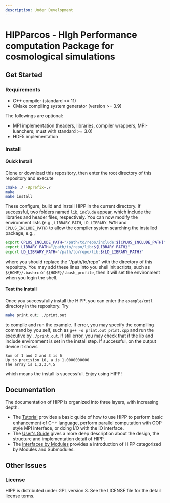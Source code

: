 ```yaml
---
description: Under Development
---
```


# HIPParcos - HIgh Performance computation Package for cosmological simulations

## Get Started

### Requirements

* C++ compiler \(standard &gt;= 11\)
* CMake compiling system generator \(version &gt;= 3.9\)

The followings are optional:

* MPI implementation \(headers, libraries, compiler wrappers, MPI-luanchers; must with standard &gt;= 3.0\)
* HDF5 implementation

### Install

#### Quick Install

Clone or download this repository, then enter the root directory of this repository and execute

```bash
cmake ./ -Dprefix=./
make
make install
```

These configure, build and install HIPP in the current directory. If successful, two folders named `lib`, `include` appear, which include the libraries and header files, respectively. You can now modify the environment lists \(e.g., `LIBRARY_PATH`, `LD_LIBRARY_PATH` and `CPLUS_INCLUDE_PATH`\) to allow the compiler system searching the installed package, e.g.,

```bash
export CPLUS_INCLUDE_PATH="/path/to/repo/include:${CPLUS_INCLUDE_PATH}"
export LIBRARY_PATH="/path/to/repo/lib:${LIBRARY_PATH}"
export LD_LIBRARY_PATH="/path/to/repo/lib:${LD_LIBRARY_PATH}"
```

where you should replace the "/path/to/repo" with the directory of this repositoty. You may add these lines into you  shell init scripts, such as `${HOME}/.bashrc` or `${HOME}/.bash_profile`, then it will set the environment when you login the shell.

#### Test the Install

Once you successfully install the HIPP, you can enter the `example/cntl` directory in the repository.  Try

```bash
make print.out; ./print.out
```

to compile and run the example. If error, you may specify the compiling command by you self, such as `g++ -o print.out print.cpp` and run the executive by `./print.out`. If still error, you may check that if the lib and include environment is set in the install step. If successful, on the output device it shows

```text
Sum of 1 and 2 and 3 is 6
Up to precision 10, a is 1.0000000000
The array is 1,2,3,4,5
```

which means the install is successful. Enjoy using HIPP!

## Documentation

The documentation of HIPP is organized into three layers, with increasing depth.  

* The [Tutorial](documentation/tutorial.md) provides a basic guide of how to use HIPP to perform basic enhancement of C++ language, perform parallel computation with OOP style MPI interface,  or doing I/O with the IO interface. 
* The [User's Guide](documentation/users-guide.md) gives a more deep description about the design, the structure and implementation detail of HIPP.
* The [Interfaces by Modules](documentation/interfaces-by-modules/) provides a introduction of HIPP categorized by Modules and Submodules.

## Other Issues

### License

HIPP is distributed under GPL version 3. See the LICENSE file for the detail license terms.

